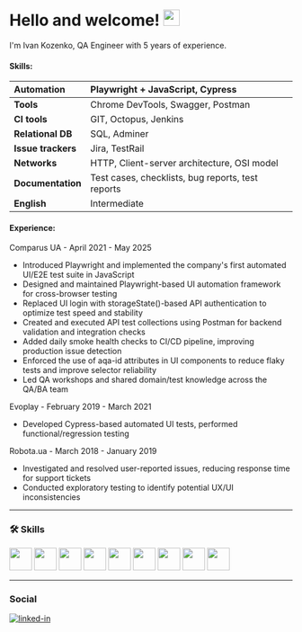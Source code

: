# Hello and welcome! <img src="https://media.giphy.com/media/hvRJCLFzcasrR4ia7z/giphy.gif" width="29px">

I'm Ivan Kozenko, QA Engineer with 5 years of experience. 

#### Skills:

| **Automation**     | Playwright + JavaScript, Cypress                           |
| :------------------| :-------------------------------------------------|
| **Tools**          | Chrome DevTools, Swagger, Postman                 |
| **CI tools**       | GIT, Octopus, Jenkins                             |
| **Relational DB**  | SQL, Adminer                                      |
| **Issue trackers** | Jira, TestRail                                    |
| **Networks**       | HTTP, Client-server architecture, OSI model       |
| **Documentation**  | Test cases, checklists, bug reports, test reports |
| **English**        | Intermediate                                      |


#### Experience:

Comparus UA - April 2021 - May 2025
* Introduced Playwright and implemented the company's first automated UI/E2E test suite in JavaScript
* Designed and maintained Playwright-based UI automation framework for cross-browser testing
* Replaced UI login with storageState()-based API authentication to optimize test speed and stability
* Created and executed API test collections using Postman for backend validation and integration checks
* Added daily smoke health checks to CI/CD pipeline, improving production issue detection
* Enforced the use of aqa-id attributes in UI components to reduce flaky tests and improve selector reliability
* Led QA workshops and shared domain/test knowledge across the QA/BA team

Evoplay - February 2019 - March 2021
* Developed Cypress-based automated UI tests, performed functional/regression testing
  
Robota.ua - March 2018 - January 2019
* Investigated and resolved user-reported issues, reducing response time for support tickets
* Conducted exploratory testing to identify potential UX/UI inconsistencies


---

### :hammer_and_wrench: Skills

<div>

 <img src="https://user-images.githubusercontent.com/113934709/221174283-ce51f794-02f2-4c91-b24a-eb1e7e026f8a.png" width="40" height="40"/>
 <img src="https://user-images.githubusercontent.com/113934709/221174303-52d1a2ee-047e-4b0a-88fc-97164157d699.png" width="40" height="40"/>
 <img src="https://user-images.githubusercontent.com/113934709/221174306-e6c1f52f-4411-43a6-842f-a21dfa1dcc03.png" width="40" height="40"/>
 <img src="https://user-images.githubusercontent.com/113934709/221174291-e6daa64b-54dd-4ea3-b05f-c63a095856b1.png" width="40" height="40"/>
 <img src="https://user-images.githubusercontent.com/113934709/221174302-3f5e4665-0ef5-4320-90ca-93df9f79bf0d.png" width="40" height="40"/>
 <img src="https://user-images.githubusercontent.com/113934709/221174305-4eff79ea-7a1f-4bf4-b952-8d0c7237d225.png" width="40" height="40"/>
 <img src="https://user-images.githubusercontent.com/113934709/221174290-80c8e1f9-3aa8-4925-bdc3-d20edfa8c5e6.png" width="40" height="40"/>
 <img src="https://user-images.githubusercontent.com/113934709/221174296-dda7d004-2d2c-47c4-8eda-1b873c7272ee.png" width="40" height="40"/>
 <img src="https://user-images.githubusercontent.com/113934709/221174308-6129d0f4-6d48-47ce-8087-6d80e4cdc629.png" width="40" height="40"/>

 ---
 
</div>

### Social

<div id="badges">

[![linked-in](https://img.shields.io/badge/LinkedIn-0077B5?style=for-the-badge&logo=LinkedIn&logoColor=white)](https://www.linkedin.com/in/ivan-kozenko-qa/)
